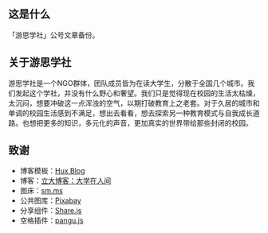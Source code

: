 ## 这是什么

「游思学社」公号文章备份。

## 关于游思学社

游思学社是一个NGO群体，团队成员皆为在读大学生，分散于全国几个城市。我们发起这个学社，并没有什么野心和奢望。我们只是觉得现在校园的生活太枯燥，太沉闷，想要冲破这一点浑浊的空气，以期打破教育上之老套。对于久居的城市和单调的校园生活感到不满足，想出去看看，想去探索另一种教育模式与自我成长道路。也想把更多的知识，多元化的声音，更加真实的世界带给那些封闭的校园。

## 致谢

- 博客模板：[Hux Blog](https://huangxuan.me)
- 博客：[立大博客：大学在人间](https://github.com/LirenCollege/LirenCollege.github.io)
- 图床：[sm.ms](https://sm.ms)
- 公共图库：[Pixabay](https://pixabay.com)
- 分享组件：[Share.js](https://github.com/overtrue/share.js)
- 空格插件：[pangu.js](https://github.com/vinta/pangu.js)
